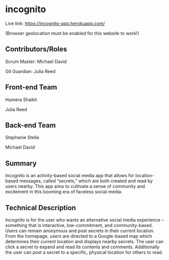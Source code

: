 # incognito

Live link: https://incognito-app.herokuapp.com/

(Browser geolocation must be enabled for this website to work!)

## Contributors/Roles
Scrum Master: Michael David

Git Guardian: Julia Reed

## Front-end Team
Humera Shaikh

Julia Reed

## Back-end Team
Stephanie Stella

Michael David

## Summary
Incognito is an activity-based social media app that allows for location-based messages, called “secrets,” which are both created and read by users nearby.  This app aims to cultivate a sense of community and excitement in this booming era of faceless social media.

## Technical Description
Incognito is for the user who wants an alternative social media experience – something that is interactive, low-commitment, and community-based. Users can remain anonymous and post secrets in their current location. From the homepage, users are directed to a Google-based map which determines their current location and displays nearby secrets.  The user can click a secret to expand and read its contents and comments.  Additionally the user can post a secret to a specific, physical location for others to read.

